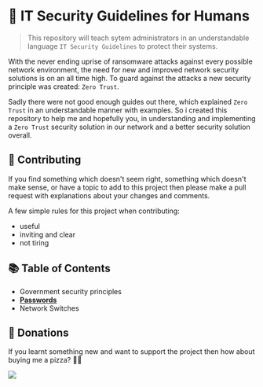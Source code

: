 # :guard: IT Security Guidelines for Humans
> This repository will teach sytem administrators in an understandable language `IT Security Guidelines` to protect
> their systems.

With the never ending uprise of ransomware attacks against every possible network environment, the need for new and 
improved network security solutions is on an all time high. To guard against the attacks a new security principle was
created: `Zero Trust`.

Sadly there were not good enough guides out there, which explained `Zero Trust` in an understandable manner with
examples. So i created this repository to help me and hopefully you, in understanding and implementing a `Zero Trust`
security solution in our network and a better security solution overall.


## :pencil: Contributing
If you find something which doesn't seem right, something which doesn't make sense, or have a topic to add to this
project then please make a pull request with explanations about your changes and comments.

A few simple rules for this project when contributing:
- useful
- inviting and clear
- not tiring


## :books: Table of Contents
- Government security principles
- **[Passwords](/Topics/Passwords.md)**
- Network Switches


## :pizza: Donations
If you learnt something new and want to support the project then how about buying me a pizza? :pizza::yellow_heart:

<a href="https://www.buymeacoffee.com/Neocky"><img src="https://img.buymeacoffee.com/button-api/?text=Buy me a pizza&emoji=🍕&slug=Neocky&button_colour=FF5F5F&font_colour=ffffff&font_family=Poppins&outline_colour=000000&coffee_colour=FFDD00" /></a>
